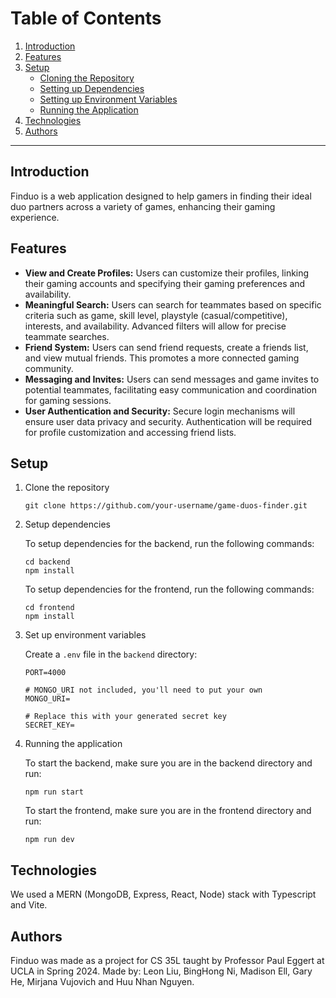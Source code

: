 # Table of Contents

1. [Introduction](#introduction)
2. [Features](#features)
3. [Setup](#setup)
    - [Cloning the Repository](#cloning-the-repository)
    - [Setting up Dependencies](#setting-up-dependencies)
    - [Setting up Environment Variables](#setting-up-environment-variables)
    - [Running the Application](#running-the-application)
4. [Technologies](#technologies)
5. [Authors](#authors)

--------

## Introduction <a name="introduction"></a>

Finduo is a web application designed to help gamers in finding their ideal duo partners across a variety of games, enhancing their gaming experience.

## Features <a name="features"></a>

- **View and Create Profiles:** Users can customize their profiles, linking their gaming accounts and specifying their gaming preferences and availability.
- **Meaningful Search:** Users can search for teammates based on specific criteria such as game, skill level, playstyle (casual/competitive), interests, and availability. Advanced filters will allow for precise teammate searches.
- **Friend System:** Users can send friend requests, create a friends list, and view mutual friends. This promotes a more connected gaming community.
- **Messaging and Invites:** Users can send messages and game invites to potential teammates, facilitating easy communication and coordination for gaming sessions.
- **User Authentication and Security:** Secure login mechanisms will ensure user data privacy and security. Authentication will be required for profile customization and accessing friend lists.

## Setup <a name="setup"></a>

1. Clone the repository
    ```
    git clone https://github.com/your-username/game-duos-finder.git
   ```
2. Setup dependencies

    To setup dependencies for the backend, run the following commands:
    ```
    cd backend
    npm install
    ```
    To setup dependencies for the frontend, run the following commands:
    ```
    cd frontend
    npm install
    ```
3. Set up environment variables

    Create a `.env` file in the `backend` directory:
    ```
    PORT=4000

    # MONGO_URI not included, you'll need to put your own 
    MONGO_URI=

    # Replace this with your generated secret key
    SECRET_KEY=
    ```

4. Running the application

    To start the backend, make sure you are in the backend directory and run:
    ```
    npm run start
    ```
    To start the frontend, make sure you are in the frontend directory and run:
    ``` 
    npm run dev
    ```


## Technologies <a name="technologies"></a>

We used a MERN (MongoDB, Express, React, Node) stack with Typescript and Vite. 

## Authors <a name="authors"></a>

Finduo was made as a project for CS 35L taught by Professor Paul Eggert at UCLA in Spring 2024. Made by: Leon Liu, BingHong Ni, Madison Ell, Gary He, Mirjana Vujovich and Huu Nhan Nguyen.
